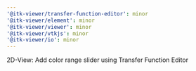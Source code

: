 ```yaml
---
'@itk-viewer/transfer-function-editor': minor
'@itk-viewer/element': minor
'@itk-viewer/viewer': minor
'@itk-viewer/vtkjs': minor
'@itk-viewer/io': minor
---
```


2D-View: Add color range slider using Transfer Function Editor
